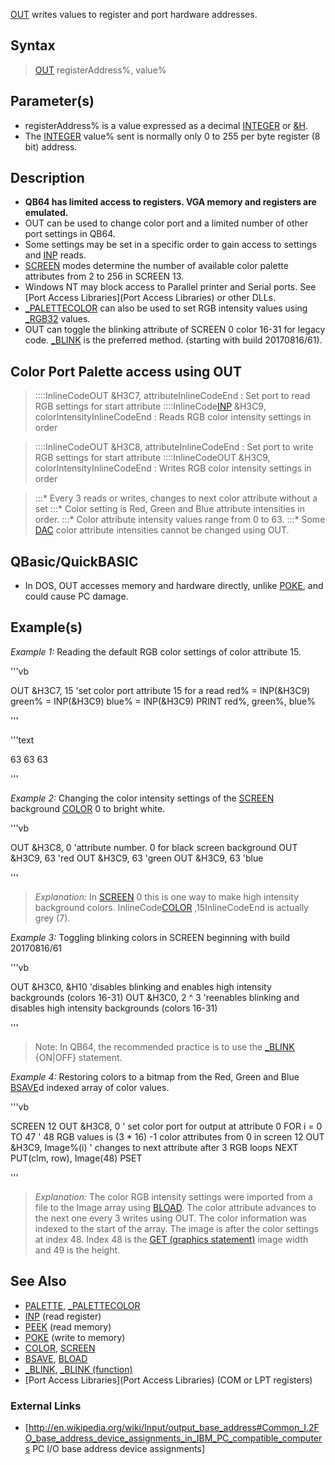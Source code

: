 [OUT](OUT) writes values to register and port hardware addresses.


## Syntax

>  [OUT](OUT) registerAddress%, value%


## Parameter(s)

* registerAddress% is a value expressed as a decimal [INTEGER](INTEGER) or [&H](&H).
* The [INTEGER](INTEGER) value% sent is normally only 0 to 255 per byte register (8 bit) address.


## Description

* **QB64 has limited access to registers. VGA memory and registers are emulated.**
* OUT can be used to change color port and a limited number of other port settings in QB64.
* Some settings may be set in a specific order to gain access to settings and [INP](INP) reads.
* [SCREEN](SCREEN) modes determine the number of available color palette attributes from 2 to 256 in SCREEN 13.
* Windows NT may block access to Parallel printer and Serial ports. See [Port Access Libraries](Port Access Libraries) or other DLLs.
* [_PALETTECOLOR](_PALETTECOLOR) can also be used to set RGB intensity values using [_RGB32](_RGB32) values.
* OUT can toggle the blinking attribute of SCREEN 0 color 16-31 for legacy code. [_BLINK](_BLINK) is the preferred method. (starting with build 20170816/61).


## Color Port Palette access using OUT


> ::::InlineCodeOUT &H3C7, attributeInlineCodeEnd : Set port to read RGB settings for start attribute
> ::::InlineCode[INP](INP) &H3C9, colorIntensityInlineCodeEnd : Reads RGB color intensity settings in order

> ::::InlineCodeOUT &H3C8, attributeInlineCodeEnd : Set port to write RGB settings for start attribute
> ::::InlineCodeOUT &H3C9, colorIntensityInlineCodeEnd : Writes RGB color intensity settings in order

> :::* Every 3 reads or writes, changes to next color attribute without a set
> :::* Color setting is Red, Green and Blue attribute intensities in order. 
> :::* Color attribute intensity values range from 0 to 63.
> :::* Some [DAC](DAC) color attribute intensities cannot be changed using OUT.


## QBasic/QuickBASIC

* In DOS, OUT accesses memory and hardware directly, unlike [POKE](POKE), and could cause PC damage.


## Example(s)

*Example 1:* Reading the default RGB color settings of color attribute 15.


'''vb

OUT &H3C7, 15      'set color port attribute 15 for a read
red% = INP(&H3C9)
green% = INP(&H3C9)
blue% = INP(&H3C9)
PRINT red%, green%, blue% 

'''

'''text


 63       63       63

'''



*Example 2:* Changing the color intensity settings of the [SCREEN](SCREEN) background [COLOR](COLOR) 0 to bright white.

'''vb

OUT &H3C8, 0  'attribute number. 0 for black screen background
OUT &H3C9, 63 'red
OUT &H3C9, 63 'green
OUT &H3C9, 63 'blue 

'''
> *Explanation:* In [SCREEN](SCREEN) 0 this is one way to make high intensity background colors. InlineCode[COLOR](COLOR) ,15InlineCodeEnd is actually grey (7).


*Example 3:* Toggling blinking colors in SCREEN beginning with build 20170816/61

'''vb

OUT &H3C0, &H10  'disables blinking and enables high intensity backgrounds (colors 16-31)
OUT &H3C0, 2 ^ 3 'reenables blinking and disables high intensity backgrounds  (colors 16-31)

'''
>  Note: In QB64, the recommended practice is to use the [_BLINK](_BLINK) {ON|OFF} statement.


*Example 4:* Restoring colors to a bitmap from the Red, Green and Blue [BSAVE](BSAVE)d indexed array of color values.

'''vb

 SCREEN 12
 OUT &H3C8, 0 ' set color port for output at attribute 0
 FOR i = 0 TO 47 ' 48 RGB values is (3 * 16) -1 color attributes from 0 in screen 12
   OUT &H3C9, Image%(i) ' changes to next attribute after 3 RGB loops
 NEXT
 PUT(clm, row), Image(48) PSET 

'''
> *Explanation:* The color RGB intensity settings were imported from a file to the Image array using [BLOAD](BLOAD). The color attribute advances to the next one every 3 writes using OUT. The color information was indexed to the start of the array. The image is after the color settings at index 48. Index 48 is the [GET (graphics statement)](GET (graphics statement)) image width and 49 is the height.


## See Also

* [PALETTE](PALETTE), [_PALETTECOLOR](_PALETTECOLOR)
* [INP](INP) (read register)
* [PEEK](PEEK) (read memory) 
* [POKE](POKE) (write to memory)
* [COLOR](COLOR), [SCREEN](SCREEN) 
* [BSAVE](BSAVE), [BLOAD](BLOAD)
* [_BLINK](_BLINK), [_BLINK (function)](_BLINK (function))
* [Port Access Libraries](Port Access Libraries) (COM or LPT registers)


### External Links

* [http://en.wikipedia.org/wiki/Input/output_base_address#Common_I.2FO_base_address_device_assignments_in_IBM_PC_compatible_computers PC I/O base address device assignments]




